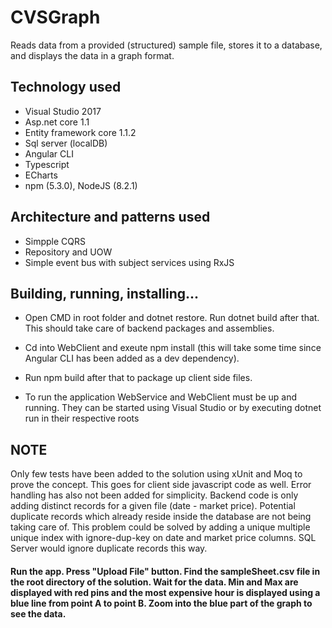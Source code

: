 # CVSGraph #

Reads data from a provided (structured) sample file, stores it to a database, and displays the data in a graph format.

## Technology used
- Visual Studio 2017
- Asp.net core 1.1
- Entity framework core 1.1.2
- Sql server (localDB)
- Angular CLI 
- Typescript 
- ECharts
- npm (5.3.0), NodeJS (8.2.1)

## Architecture and patterns used
- Simpple CQRS
- Repository and UOW
- Simple event bus with subject services using RxJS

## Building, running, installing...

- Open CMD in root folder and dotnet restore. Run dotnet build after that. This should take care of backend packages and assemblies.

- Cd into WebClient and exeute npm install (this will take some time since Angular CLI has been added as a dev dependency). 

- Run npm build after that to package up client side files.

- To run the application WebService and WebClient must be up and running. They can be started using Visual Studio or by executing dotnet run in their respective roots

## NOTE
Only few tests have been added to the solution using xUnit and Moq to prove the concept. This goes for client side javascript code as well. Error handling has also not been added for simplicity.
Backend code is only adding distinct records for a given file (date - market price). Potential duplicate records which already reside inside the database are not being taking care of. This problem could be solved by adding a unique multiple unique index with ignore-dup-key on date and market price columns. SQL Server would ignore duplicate records this way.

#### Run the app. Press "Upload File" button. Find the sampleSheet.csv file in the root directory of the solution. Wait for the data. Min and Max are displayed with red pins and the most expensive hour is displayed using a blue line from point A to point B. Zoom into the blue part of the graph to see the data. 
